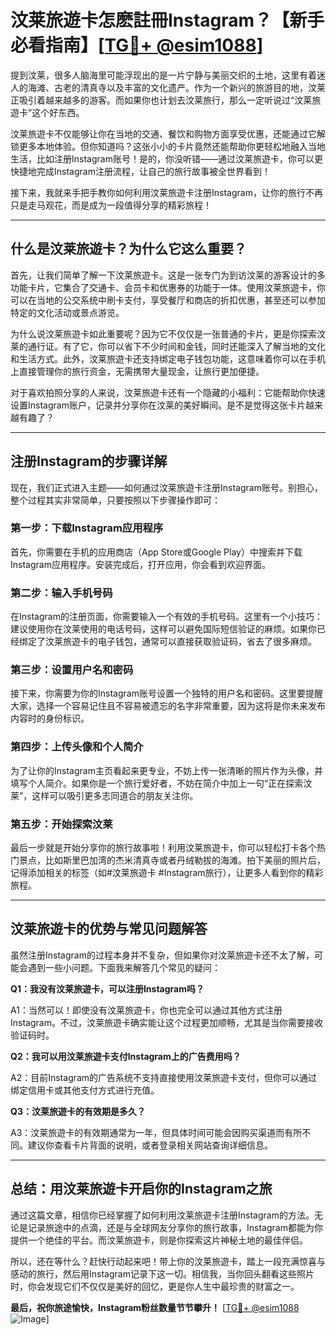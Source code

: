 # 汶莱旅遊卡怎麽註冊Instagram？【新手必看指南】[[TG💪+ @esim1088](https://t.me/s/esim1088)]

提到汶莱，很多人脑海里可能浮现出的是一片宁静与美丽交织的土地，这里有着迷人的海滩、古老的清真寺以及丰富的文化遗产。作为一个新兴的旅游目的地，汶莱正吸引着越来越多的游客。而如果你也计划去汶莱旅行，那么一定听说过“汶莱旅遊卡”这个好东西。

汶莱旅遊卡不仅能够让你在当地的交通、餐饮和购物方面享受优惠，还能通过它解锁更多本地体验。但你知道吗？这张小小的卡片竟然还能帮助你更轻松地融入当地生活，比如注册Instagram账号！是的，你没听错——通过汶莱旅遊卡，你可以更快捷地完成Instagram注册流程，让自己的旅行故事被全世界看到！

接下来，我就来手把手教你如何利用汶莱旅遊卡注册Instagram，让你的旅行不再只是走马观花，而是成为一段值得分享的精彩旅程！

---

## 什么是汶莱旅遊卡？为什么它这么重要？

首先，让我们简单了解一下汶莱旅遊卡。这是一张专门为到访汶莱的游客设计的多功能卡片，它集合了交通卡、会员卡和优惠券的功能于一体。使用汶莱旅遊卡，你可以在当地的公交系统中刷卡支付，享受餐厅和商店的折扣优惠，甚至还可以参加特定的文化活动或景点游览。

为什么说汶莱旅遊卡如此重要呢？因为它不仅仅是一张普通的卡片，更是你探索汶莱的通行证。有了它，你可以省下不少时间和金钱，同时还能深入了解当地的文化和生活方式。此外，汶莱旅遊卡还支持绑定电子钱包功能，这意味着你可以在手机上直接管理你的旅行资金，无需携带大量现金，让旅行更加便捷。

对于喜欢拍照分享的人来说，汶莱旅遊卡还有一个隐藏的小福利：它能帮助你快速设置Instagram账户，记录并分享你在汶莱的美好瞬间。是不是觉得这张卡片越来越有趣了？

---

## 注册Instagram的步骤详解

现在，我们正式进入主题——如何通过汶莱旅遊卡注册Instagram账号。别担心，整个过程其实非常简单，只要按照以下步骤操作即可：

### 第一步：下载Instagram应用程序

首先，你需要在手机的应用商店（App Store或Google Play）中搜索并下载Instagram应用程序。安装完成后，打开应用，你会看到欢迎界面。

### 第二步：输入手机号码

在Instagram的注册页面，你需要输入一个有效的手机号码。这里有一个小技巧：建议使用你在汶莱使用的电话号码，这样可以避免国际短信验证的麻烦。如果你已经绑定了汶莱旅遊卡的电子钱包，通常可以直接获取验证码，省去了很多麻烦。

### 第三步：设置用户名和密码

接下来，你需要为你的Instagram账号设置一个独特的用户名和密码。这里要提醒大家，选择一个容易记住且不容易被遗忘的名字非常重要，因为这将是你未来发布内容时的身份标识。

### 第四步：上传头像和个人简介

为了让你的Instagram主页看起来更专业，不妨上传一张清晰的照片作为头像，并填写个人简介。如果你是一个旅行爱好者，不妨在简介中加上一句“正在探索汶莱”，这样可以吸引更多志同道合的朋友关注你。

### 第五步：开始探索汶莱

最后一步就是开始分享你的旅行故事啦！利用汶莱旅遊卡，你可以轻松打卡各个热门景点，比如斯里巴加湾的杰米清真寺或者丹绒勒拔的海滩。拍下美丽的照片后，记得添加相关的标签（如#汶莱旅遊卡 #Instagram旅行），让更多人看到你的精彩旅程。

---

## 汶莱旅遊卡的优势与常见问题解答

虽然注册Instagram的过程本身并不复杂，但如果你对汶莱旅遊卡还不太了解，可能会遇到一些小问题。下面我来解答几个常见的疑问：

**Q1：我没有汶莱旅遊卡，可以注册Instagram吗？**

A1：当然可以！即使没有汶莱旅遊卡，你也完全可以通过其他方式注册Instagram。不过，汶莱旅遊卡确实能让这个过程更加顺畅，尤其是当你需要接收验证码时。

**Q2：我可以用汶莱旅遊卡支付Instagram上的广告费用吗？**

A2：目前Instagram的广告系统不支持直接使用汶莱旅遊卡支付，但你可以通过绑定信用卡或其他支付方式进行充值。

**Q3：汶莱旅遊卡的有效期是多久？**

A3：汶莱旅遊卡的有效期通常为一年，但具体时间可能会因购买渠道而有所不同。建议你查看卡片背面的说明，或者登录相关网站查询详细信息。

---

## 总结：用汶莱旅遊卡开启你的Instagram之旅

通过这篇文章，相信你已经掌握了如何利用汶莱旅遊卡注册Instagram的方法。无论是记录旅途中的点滴，还是与全球网友分享你的旅行故事，Instagram都能为你提供一个绝佳的平台。而汶莱旅遊卡，则是你探索这片神秘土地的最佳伴侣。

所以，还在等什么？赶快行动起来吧！带上你的汶莱旅遊卡，踏上一段充满惊喜与感动的旅行，然后用Instagram记录下这一切。相信我，当你回头翻看这些照片时，你会发现它们不仅仅是美好的回忆，更是你人生中最珍贵的财富之一。

**最后，祝你旅途愉快，Instagram粉丝数量节节攀升！** [[TG💪+ @esim1088](https://t.me/s/esim1088) ![Image](https://i.postimg.cc/4NQfJmqS/Snipaste-2025-05-13-00-14-12.png)]